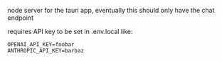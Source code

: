 node server for the tauri app, eventually this should only have the chat endpoint

requires API key to be set in .env.local like:

```text
OPENAI_API_KEY=foobar
ANTHROPIC_API_KEY=barbaz
```